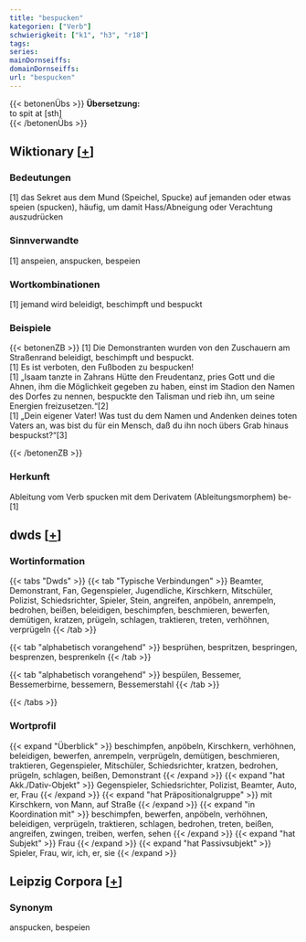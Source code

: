 ```yaml
---
title: "bespucken"
kategorien: ["Verb"]
schwierigkeit: ["k1", "h3", "r18"]
tags:
series:
mainDornseiffs:
domainDornseiffs:
url: "bespucken"
---
```


{{< betonenÜbs >}}
**Übersetzung:**  
to spit at [sth]  
{{< /betonenÜbs >}}

## Wiktionary [[+](https://de.wiktionary.org/wiki/bespucken)]

### Bedeutungen
[1] das Sekret aus dem Mund (Speichel, Spucke) auf jemanden oder etwas speien (spucken), häufig, um damit Hass/Abneigung oder Verachtung auszudrücken  

### Sinnverwandte
[1] anspeien, anspucken, bespeien  

### Wortkombinationen
[1] jemand wird beleidigt, beschimpft und bespuckt  

### Beispiele
{{< betonenZB >}}
[1] Die Demonstranten wurden von den Zuschauern am Straßenrand beleidigt, beschimpft und bespuckt.  
[1] Es ist verboten, den Fußboden zu bespucken!  
[1] „Isaam tanzte in Zahrans Hütte den Freudentanz, pries Gott und die Ahnen, ihm die Möglichkeit gegeben zu haben, einst im Stadion den Namen des Dorfes zu nennen, bespuckte den Talisman und rieb ihn, um seine Energien freizusetzen.“[2]  
[1] „Dein eigener Vater! Was tust du dem Namen und Andenken deines toten Vaters an, was bist du für ein Mensch, daß du ihn noch übers Grab hinaus bespuckst?“[3]  

{{< /betonenZB >}}
### Herkunft
Ableitung vom Verb spucken mit dem Derivatem (Ableitungsmorphem) be-[1]  



## dwds [[+](https://www.dwds.de/wb/bespucken)]

### Wortinformation
{{< tabs "Dwds" >}}
{{< tab "Typische Verbindungen" >}}
Beamter, Demonstrant, Fan, Gegenspieler, Jugendliche, Kirschkern, Mitschüler, Polizist, Schiedsrichter, Spieler, Stein, angreifen, anpöbeln, anrempeln, bedrohen, beißen, beleidigen, beschimpfen, beschmieren, bewerfen, demütigen, kratzen, prügeln, schlagen, traktieren, treten, verhöhnen, verprügeln
{{< /tab >}}

{{< tab "alphabetisch vorangehend" >}}
besprühen, bespritzen, bespringen, besprenzen, besprenkeln
{{< /tab >}}

{{< tab "alphabetisch vorangehend" >}}
bespülen, Bessemer, Bessemerbirne, bessemern, Bessemerstahl
{{< /tab >}}

{{< /tabs >}}

### Wortprofil
{{< expand "Überblick" >}} beschimpfen, anpöbeln, Kirschkern, verhöhnen, beleidigen, bewerfen, anrempeln, verprügeln, demütigen, beschmieren, traktieren, Gegenspieler, Mitschüler, Schiedsrichter, kratzen, bedrohen, prügeln, schlagen, beißen, Demonstrant {{< /expand >}}
{{< expand "hat Akk./Dativ-Objekt" >}} Gegenspieler, Schiedsrichter, Polizist, Beamter, Auto, er, Frau {{< /expand >}}
{{< expand "hat Präpositionalgruppe" >}} mit Kirschkern, von Mann, auf Straße {{< /expand >}}
{{< expand "in Koordination mit" >}} beschimpfen, bewerfen, anpöbeln, verhöhnen, beleidigen, verprügeln, traktieren, schlagen, bedrohen, treten, beißen, angreifen, zwingen, treiben, werfen, sehen {{< /expand >}}
{{< expand "hat Subjekt" >}} Frau {{< /expand >}}
{{< expand "hat Passivsubjekt" >}} Spieler, Frau, wir, ich, er, sie {{< /expand >}}

## Leipzig Corpora [[+](https://corpora.uni-leipzig.de/en/res?word=bespucken&corpusId=deu_newscrawl-public_2018)]


### Synonym
anspucken, bespeien

